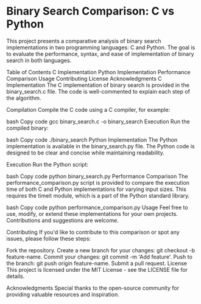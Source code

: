 # Binary Search Comparison: C vs Python
This project presents a comparative analysis of binary search implementations in two programming languages: C and Python. The goal is to evaluate the performance, syntax, and ease of implementation of binary search in both languages.

Table of Contents
C Implementation
Python Implementation
Performance Comparison
Usage
Contributing
License
Acknowledgments
C Implementation
The C implementation of binary search is provided in the binary_search.c file. The code is well-commented to explain each step of the algorithm.

Compilation
Compile the C code using a C compiler, for example:

bash
Copy code
gcc binary_search.c -o binary_search
Execution
Run the compiled binary:

bash
Copy code
./binary_search
Python Implementation
The Python implementation is available in the binary_search.py file. The Python code is designed to be clear and concise while maintaining readability.

Execution
Run the Python script:

bash
Copy code
python binary_search.py
Performance Comparison
The performance_comparison.py script is provided to compare the execution time of both C and Python implementations for varying input sizes. This requires the timeit module, which is a part of the Python standard library.

bash
Copy code
python performance_comparison.py
Usage
Feel free to use, modify, or extend these implementations for your own projects. Contributions and suggestions are welcome.

Contributing
If you'd like to contribute to this comparison or spot any issues, please follow these steps:

Fork the repository.
Create a new branch for your changes: git checkout -b feature-name.
Commit your changes: git commit -m 'Add feature'.
Push to the branch: git push origin feature-name.
Submit a pull request.
License
This project is licensed under the MIT License - see the LICENSE file for details.

Acknowledgments
Special thanks to the open-source community for providing valuable resources and inspiration.
